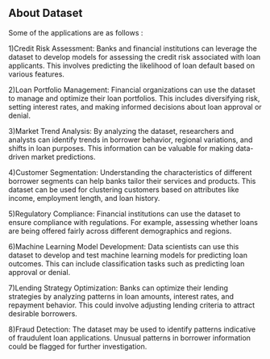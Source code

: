 ## About Dataset

Some of the applications are as follows :

1)Credit Risk Assessment: Banks and financial institutions can leverage the dataset to develop models for assessing the credit risk associated with loan applicants. This involves predicting the likelihood of loan default based on various features.

2)Loan Portfolio Management: Financial organizations can use the dataset to manage and optimize their loan portfolios. This includes diversifying risk, setting interest rates, and making informed decisions about loan approval or denial.

3)Market Trend Analysis: By analyzing the dataset, researchers and analysts can identify trends in borrower behavior, regional variations, and shifts in loan purposes. This information can be valuable for making data-driven market predictions.

4)Customer Segmentation: Understanding the characteristics of different borrower segments can help banks tailor their services and products. This dataset can be used for clustering customers based on attributes like income, employment length, and loan history.

5)Regulatory Compliance: Financial institutions can use the dataset to ensure compliance with regulations. For example, assessing whether loans are being offered fairly across different demographics and regions.

6)Machine Learning Model Development: Data scientists can use this dataset to develop and test machine learning models for predicting loan outcomes. This can include classification tasks such as predicting loan approval or denial.

7)Lending Strategy Optimization: Banks can optimize their lending strategies by analyzing patterns in loan amounts, interest rates, and repayment behavior. This could involve adjusting lending criteria to attract desirable borrowers.

8)Fraud Detection: The dataset may be used to identify patterns indicative of fraudulent loan applications. Unusual patterns in borrower information could be flagged for further investigation.
